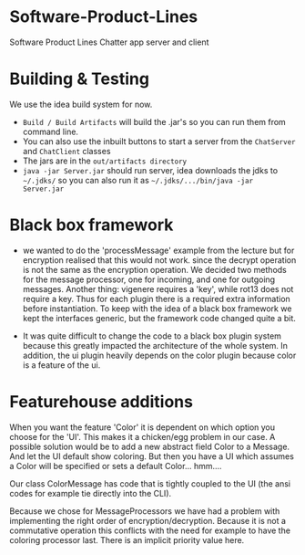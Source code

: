 # Software-Product-Lines
Software Product Lines Chatter app server and client

# Building & Testing
We use the idea build system for now.
- `Build / Build Artifacts` will build the .jar's so you can run them from command line.
- You can also use the inbuilt buttons to start a server from the `ChatServer` and `ChatClient` classes
- The jars are in the `out/artifacts directory`
- `java -jar Server.jar` should run server, idea downloads the jdks to `~/.jdks/` so you can also run it as `~/.jdks/.../bin/java -jar Server.jar`

# Black box framework

- we wanted to do the 'processMessage'  example from the lecture but for encryption realised that this would not work.
  since the decrypt operation is not the same as the encryption operation. We decided two methods for the message processor,
  one for incoming, and one for outgoing messages. Another thing: vigenere requires a 'key', while rot13 does not
  require a key. Thus for each plugin there is a required extra information before instantiation. To keep with the idea of
  a black box framework we kept the interfaces generic, but the framework code changed quite a bit.

- It was quite difficult to change the code to a black box plugin system because this greatly impacted the architecture of the whole system.
In addition, the ui plugin heavily depends on the color plugin because color is a feature of the ui.



# Featurehouse additions
When you want the feature 'Color' it is dependent on which option you choose for the 'UI'. This makes it a chicken/egg problem in our case.
A possible solution would be to add a new abstract field Color to a Message. And let the UI default show coloring. But then you have a UI
which assumes a Color will be specified or sets a default Color... hmm....

Our class ColorMessage has code that is tightly coupled to the UI (the ansi codes for example tie directly into the CLI).

Because we chose for MessageProcessors we have had a problem with implementing the right order of encryption/decryption. Because it is not a
commutative operation this conflicts with the need for example to have the coloring processor last. There is an implicit priority value here.

